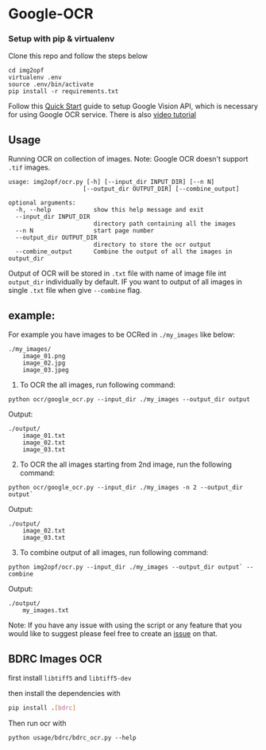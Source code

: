 # Google-OCR

### Setup with pip & virtualenv
Clone this repo and follow the steps below
```
cd img2opf
virtualenv .env
source .env/bin/activate
pip install -r requirements.txt
```
Follow this [Quick Start](https://pypi.org/project/google-cloud-vision/) guide to setup Google Vision API, which is necessary for using Google OCR service. There is also [video tutorial](https://www.youtube.com/watch?v=nMY0qDg16y4)


## Usage
Running OCR on collection of images. Note: Google OCR doesn't support `.tif` images. 
```
usage: img2opf/ocr.py [-h] [--input_dir INPUT_DIR] [--n N]
                     [--output_dir OUTPUT_DIR] [--combine_output]

optional arguments:
  -h, --help            show this help message and exit
  --input_dir INPUT_DIR
                        directory path containing all the images
  --n N                 start page number
  --output_dir OUTPUT_DIR
                        directory to store the ocr output
  --combine_output      Combine the output of all the images in output_dir
```
Output of OCR will be stored in `.txt` file with name of image file int `output_dir` individually by default.
IF you want to output of all images in single `.txt` file when give `--combine` flag.

## example:
For example you have images to be OCRed in `./my_images` like below:
```
./my_images/
    image_01.png
    image_02.jpg
    image_03.jpeg
```

1. To OCR the all images, run following command:
```
python ocr/google_ocr.py --input_dir ./my_images --output_dir output
```

Output:
```
./output/
    image_01.txt
    image_02.txt
    image_03.txt
```

2. To OCR the all images starting from 2nd image, run the following command:
```
python ocr/google_ocr.py --input_dir ./my_images -n 2 --output_dir output`
```

Output:
```
./output/
    image_02.txt
    image_03.txt
```

3. To combine output of all images, run following command:
```
python img2opf/ocr.py --input_dir ./my_images --output_dir output` --combine
```

Output:
```
./output/
    my_images.txt
```

Note: If you have any issue with using the script or any feature that you would like to suggest please feel free to create an [issue](https://github.com/Esukhia/Google-OCR/issues) on that.


## BDRC Images OCR

first install `libtiff5` and `libtiff5-dev`

then install the dependencies with
```bash
pip install .[bdrc]
```

Then run ocr with
```
python usage/bdrc/bdrc_ocr.py --help
```
